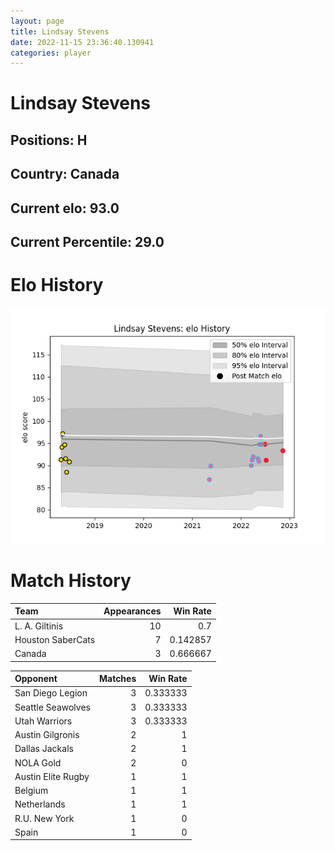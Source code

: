 ```yaml
---  
layout: page  
title: Lindsay Stevens  
date: 2022-11-15 23:36:40.130941  
categories: player  
---
```

# Lindsay Stevens

## Positions: H

## Country: Canada

## Current elo: 93.0

## Current Percentile: 29.0

# Elo History


![elo history](history_LindsayStevens.png)
# Match History


| Team              |   Appearances |   Win Rate |
|:------------------|--------------:|-----------:|
| L. A. Giltinis    |            10 |   0.7      |
| Houston SaberCats |             7 |   0.142857 |
| Canada            |             3 |   0.666667 |

| Opponent           |   Matches |   Win Rate |
|:-------------------|----------:|-----------:|
| San Diego Legion   |         3 |   0.333333 |
| Seattle Seawolves  |         3 |   0.333333 |
| Utah Warriors      |         3 |   0.333333 |
| Austin Gilgronis   |         2 |   1        |
| Dallas Jackals     |         2 |   1        |
| NOLA Gold          |         2 |   0        |
| Austin Elite Rugby |         1 |   1        |
| Belgium            |         1 |   1        |
| Netherlands        |         1 |   1        |
| R.U. New York      |         1 |   0        |
| Spain              |         1 |   0        |